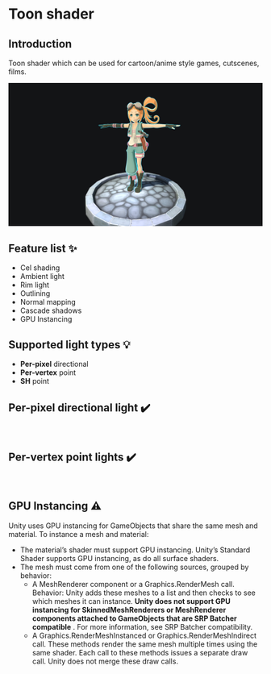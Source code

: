 # Toon shader

## Introduction

Toon shader which can be used for cartoon/anime style games, cutscenes, films.

<picture>
  <source media="(prefers-color-scheme: dark)" srcset="GIF/BigPicture.png">
  <img alt="" src="GIF/BigPicture.png">
</picture>

## Feature list :sparkles:
- Cel shading
- Ambient light
- Rim light
- Outlining
- Normal mapping
- Cascade shadows
- GPU Instancing

## Supported light types :bulb:
- **Per-pixel** directional
- **Per-vertex** point
- **SH** point

## Per-pixel directional light :heavy_check_mark:
<picture>
  <source media="(prefers-color-scheme: dark)" srcset="GIF/DirLight.gif">
  <img alt="" src="GIF/DirLight.gif">
</picture>

## Per-vertex point lights :heavy_check_mark:
<picture>
  <source media="(prefers-color-scheme: dark)" srcset="GIF/PointLight.gif">
  <img alt="" src="GIF/PointLight.gif">
</picture>

## GPU Instancing :warning:
Unity uses GPU instancing for GameObjects that share the same mesh and material. To instance a mesh and material:

- The material’s shader must support GPU instancing. Unity’s Standard Shader supports GPU instancing, as do all surface shaders.
- The mesh must come from one of the following sources, grouped by behavior:
  - A MeshRenderer component or a Graphics.RenderMesh call.                                
Behavior: Unity adds these meshes to a list and then checks to see which meshes it can instance.
**Unity does not support GPU instancing for SkinnedMeshRenderers or MeshRenderer components attached to GameObjects that are SRP Batcher compatible** . For more information, see SRP Batcher compatibility.
  - A Graphics.RenderMeshInstanced or Graphics.RenderMeshIndirect call. These methods render the same mesh multiple times using the same shader. Each call to these methods issues a separate draw call. Unity does not merge these draw calls.
